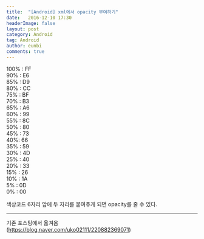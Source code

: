 ```yaml
---
title:  "[Android] xml에서 opacity 부여하기"
date:   2016-12-10 17:30
headerImage: false
layout: post
category: Android
tag: Android
author: eunbi
comments: true
---
```


100% : FF  
90% : E6  
85% : D9  
80% : CC  
75% : BF  
70% : B3  
65% : A6  
60% : 99  
55% : 8C  
50% : 80  
45% : 73  
40%: 66  
35% : 59  
30% : 4D  
25% : 40  
20% : 33  
15% : 26  
10% : 1A  
5% : 0D  
0% : 00  

색상코드 6자리 앞에 두 자리를 붙여주게 되면 opacity를 줄 수 있다.


---
기존 포스팅에서 옮겨옴  
(<https://blog.naver.com/uko02111/220882369071>)
